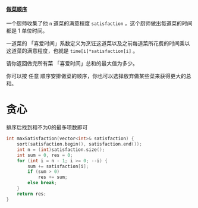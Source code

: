 #### [做菜顺序](https://leetcode-cn.com/problems/reducing-dishes/)

一个厨师收集了他 `n` 道菜的满意程度 `satisfaction` ，这个厨师做出每道菜的时间都是 1 单位时间。

一道菜的 「喜爱时间」系数定义为烹饪这道菜以及之前每道菜所花费的时间乘以这道菜的满意程度，也就是 `time[i]*satisfaction[i]` 。

请你返回做完所有菜 「喜爱时间」总和的最大值为多少。

你可以按 任意 顺序安排做菜的顺序，你也可以选择放弃做某些菜来获得更大的总和。



# 贪心

排序后找到和不为0的最多项数即可

```c++
int maxSatisfaction(vector<int>& satisfaction) {
	sort(satisfaction.begin(), satisfaction.end());
	int n = (int)satisfaction.size();
	int sum = 0, res = 0;
	for (int i = n - 1; i >= 0; --i) {
		sum += satisfaction[i];
		if (sum > 0)
			res += sum;
		else break;
	}
	return res;
}
```

